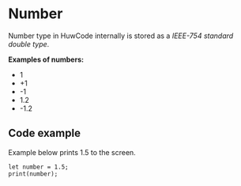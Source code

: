 # Number

Number type in HuwCode internally is stored as a *IEEE-754 standard double type*.

**Examples of numbers:**
- 1
- +1
- -1
- 1.2
- -1.2

## Code example

Example below prints 1.5 to the screen.

```
let number = 1.5;
print(number);
```